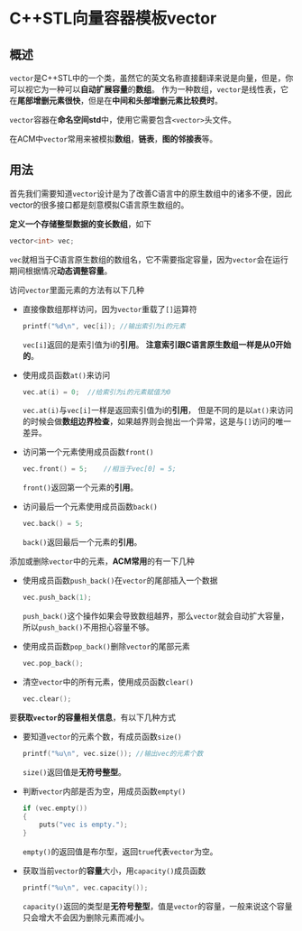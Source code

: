 # C++STL向量容器模板vector

## 概述

`vector`是C++STL中的一个类，虽然它的英文名称直接翻译来说是向量，但是，你可以视它为一种可以**自动扩展容量**的**数组**。
作为一种数组，`vector`是线性表，它在**尾部增删元素很快**，但是在**中间和头部增删元素比较费时**。

`vector`容器在**命名空间std**中，使用它需要包含`<vector>`头文件。

在ACM中`vector`常用来被模拟**数组**，**链表**，**图的邻接表**等。

## 用法

首先我们需要知道`vector`设计是为了改善C语言中的原生数组中的诸多不便，因此vector的很多接口都是刻意模拟C语言原生数组的。

**定义一个存储整型数据的变长数组**，如下
```cpp
vector<int> vec;
```
`vec`就相当于C语言原生数组的数组名，它不需要指定容量，因为`vector`会在运行期间根据情况**动态调整容量**。

访问`vector`里面元素的方法有以下几种
* 直接像数组那样访问，因为`vector`重载了`[]`运算符

    ```cpp
    printf("%d\n", vec[i]); //输出索引为i的元素
    ```
    `vec[i]`返回的是索引值为i的**引用**。
    **注意索引跟C语言原生数组一样是从0开始的**。

* 使用成员函数`at()`来访问

    ```cpp
    vec.at(i) = 0;  //给索引为i的元素赋值为0
    ```
    `vec.at(i)`与`vec[i]`一样是返回索引值为i的**引用**，
    但是不同的是以`at()`来访问的时候会做**数组边界检查**，如果越界则会抛出一个异常，这是与`[]`访问的唯一差异。

* 访问第一个元素使用成员函数`front()`

    ```cpp
    vec.front() = 5;    //相当于vec[0] = 5;
    ```
    `front()`返回第一个元素的**引用**。

* 访问最后一个元素使用成员函数`back()`

    ```cpp
    vec.back() = 5;
    ```
    `back()`返回最后一个元素的**引用**。

添加或删除`vector`中的元素，**ACM常用**的有一下几种
* 使用成员函数`push_back()`在`vector`的尾部插入一个数据

    ```cpp
    vec.push_back(1);
    ```
    `push_back()`这个操作如果会导致数组越界，那么`vector`就会自动扩大容量，所以`push_back()`不用担心容量不够。

* 使用成员函数`pop_back()`删除`vector`的尾部元素

    ```cpp
    vec.pop_back();
    ```
* 清空`vector`中的所有元素，使用成员函数`clear()`

    ```cpp
    vec.clear();
    ```

要**获取`vector`的容量相关信息**，有以下几种方式
* 要知道`vector`的元素个数，有成员函数`size()`

    ```cpp
    printf("%u\n", vec.size()); //输出vec的元素个数
    ```
    `size()`返回值是**无符号整型**。

* 判断`vector`内部是否为空，用成员函数`empty()`

    ```cpp
    if (vec.empty())
    {
        puts("vec is empty.");
    }
    ```
    `empty()`的返回值是布尔型，返回`true`代表`vector`为空。

* 获取当前`vector`的**容量**大小，用`capacity()`成员函数

    ```cpp
    printf("%u\n", vec.capacity());
    ```
    `capacity()`返回的类型是**无符号整型**，值是`vector`的容量，一般来说这个容量只会增大不会因为删除元素而减小。
